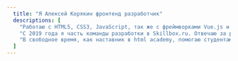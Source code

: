 ```yaml
---
  title: "Я Алексей Корякин фронтенд разработчик"
  descriptions: [
    "Работаю с HTML5, CSS3, JavaScript, так же с фреймворками Vue.js и React.js. Использую SASS в синтаксисе SCSS.",
    "С 2019 года я часть команды разработки в Skillbox.ru. Отвечаю за разработку и оптимизацию конструктора посадочных страниц, главного сайта на nuxt.js и реализацию компонентов для дизайн системы.",
    "В свободное время, как наставник в html academy, помогаю студентам познакомиться с разработкой."
  ]
---
```

